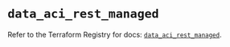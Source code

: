 # `data_aci_rest_managed`

Refer to the Terraform Registry for docs: [`data_aci_rest_managed`](https://registry.terraform.io/providers/ciscodevnet/aci/2.17.0/docs/data-sources/rest_managed).
